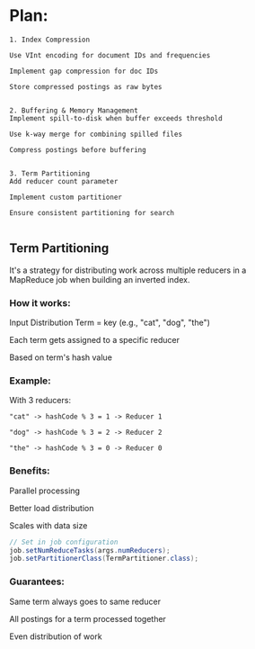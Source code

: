 # Plan:


```text
1. Index Compression

Use VInt encoding for document IDs and frequencies

Implement gap compression for doc IDs

Store compressed postings as raw bytes


2. Buffering & Memory Management
Implement spill-to-disk when buffer exceeds threshold

Use k-way merge for combining spilled files

Compress postings before buffering


3. Term Partitioning
Add reducer count parameter

Implement custom partitioner

Ensure consistent partitioning for search


```


## Term Partitioning

It's a strategy for distributing work across multiple reducers in a MapReduce job when building an inverted index.

### How it works:
Input Distribution
Term = key (e.g., "cat", "dog", "the")

Each term gets assigned to a specific reducer

Based on term's hash value

### Example:

With 3 reducers:
```text
"cat" -> hashCode % 3 = 1 -> Reducer 1

"dog" -> hashCode % 3 = 2 -> Reducer 2

"the" -> hashCode % 3 = 0 -> Reducer 0
```
### Benefits:
Parallel processing

Better load distribution

Scales with data size

```java
// Set in job configuration
job.setNumReduceTasks(args.numReducers);
job.setPartitionerClass(TermPartitioner.class);

````


### Guarantees:
Same term always goes to same reducer

All postings for a term processed together

Even distribution of work


